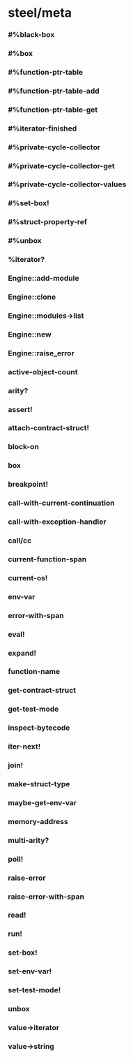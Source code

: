 # steel/meta
### **#%black-box**
### **#%box**
### **#%function-ptr-table**
### **#%function-ptr-table-add**
### **#%function-ptr-table-get**
### **#%iterator-finished**
### **#%private-cycle-collector**
### **#%private-cycle-collector-get**
### **#%private-cycle-collector-values**
### **#%set-box!**
### **#%struct-property-ref**
### **#%unbox**
### **%iterator?**
### **Engine::add-module**
### **Engine::clone**
### **Engine::modules->list**
### **Engine::new**
### **Engine::raise_error**
### **active-object-count**
### **arity?**
### **assert!**
### **attach-contract-struct!**
### **block-on**
### **box**
### **breakpoint!**
### **call-with-current-continuation**
### **call-with-exception-handler**
### **call/cc**
### **current-function-span**
### **current-os!**
### **env-var**
### **error-with-span**
### **eval!**
### **expand!**
### **function-name**
### **get-contract-struct**
### **get-test-mode**
### **inspect-bytecode**
### **iter-next!**
### **join!**
### **make-struct-type**
### **maybe-get-env-var**
### **memory-address**
### **multi-arity?**
### **poll!**
### **raise-error**
### **raise-error-with-span**
### **read!**
### **run!**
### **set-box!**
### **set-env-var!**
### **set-test-mode!**
### **unbox**
### **value->iterator**
### **value->string**
